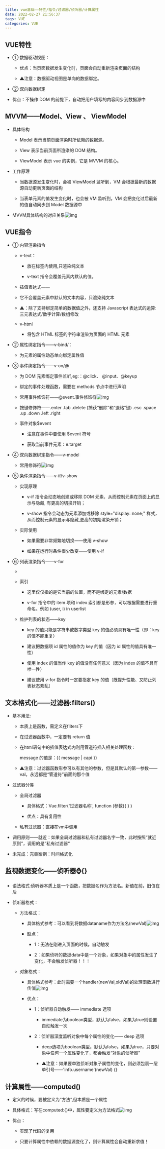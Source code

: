 ```yaml
---
title: vue基础——特性/指令/过滤器/侦听器/计算属性
date: 2022-02-27 21:56:37
tags: VUE
categories: VUE
---
```


## VUE特性

- ① 数据驱动视图：

  - 优点：当页面数据发生变化时，页面会自动重新渲染页面的结构

  - ⚠️注意：数据驱动视图是单向的数据绑定。

-  ② 双向数据绑定
  - 优点：不操作 DOM 的前提下，自动把用户填写的内容同步到数据源中

## MVVM——Model、View 、 ViewModel

- 具体结构

  - Model 表示当前页面渲染时所依赖的数据源。

  - View 表示当前页面所渲染的 DOM 结构。

  - ViewModel 表示 vue 的实例，它是 MVVM 的核心。

- 工作原理

  - 当数据源发生变化时，会被 ViewModel 监听到，VM 会根据最新的数据源自动更新页面的结构

  - 当表单元素的值发生变化时，也会被 VM 监听到，VM 会把变化过后最新的值自动同步到 Model 数据源中

- MVVM具体结构的对应关系![img](https://api2.mubu.com/v3/document_image/2e31dec3-f22c-4e2d-add4-231fb6a4a0f9-17016005.jpg)

## VUE指令

- ① 内容渲染指令

  - v-text：

    - 放在标签内使用,只渲染纯文本

    - v-text 指令会覆盖元素内默认的值。

  -  插值表达式——
  
  
    - 它不会覆盖元素中默认的文本内容，只渲染纯文本

    - ⚠️：除了支持绑定简单的数据值之外，还支持 Javascript 表达式的运算:三元表达式/数字计算/数组修改

  - v-html
    - 将包含 HTML 标签的字符串渲染为页面的 HTML 元素

- ② 属性绑定指令——v-bind/：
  - 为元素的属性动态单向绑定属性值

- ③ 事件绑定指令——v-on/@

  - 为 DOM 元素绑定事件监听,eg:：@click、 @input、@keyup

  - 绑定的事件处理函数，需要在 methods 节点中进行声明

  - 常用事件修饰符——@event.事件修饰符![img](https://api2.mubu.com/v3/document_image/54eb416a-19e7-4a77-b2df-60f27ddc3529-17016005.jpg)

  - 按键修饰符——.enter .tab .delete (捕获“删除”和“退格”键) .esc .space .up .down .left .right

  - 事件对象$event

    - 注意在事件中要使用 $event 符号

    - 获取当前事件元素：e.target

- ④ 双向数据绑定指令——v-model
  - 常用修饰符![img](https://api2.mubu.com/v3/document_image/2265d85c-0848-4d0e-9c75-b824c1c1615b-17016005.jpg)

- ⑤ 条件渲染指令——v-if/v-show

  - 实现原理

    - v-if 指令会动态地创建或移除 DOM 元素，从而控制元素在页面上的显示与隐藏, 有更高的切换开销；

    - v-show 指令会动态为元素添加或移除 style="display: none;" 样式，从而控制元素的显示与隐藏,更高的初始渲染开销；

  - 实际使用

    - 如果需要非常频繁地切换——使用 v-show

    - 如果在运行时条件很少改变——使用 v-if

- ⑥ 列表渲染指令——v-for

  - <tr v-for="(item, index) in list" :key="item.id"></td>

  - 索引

    - 这里仅仅指的是它当前的位置，而不是绑定的元素/数据

    - v-for 指令中的 item 项和 index 索引都是形参，可以根据需要进行重命名。例如 (user, i) in userlist

  - 维护列表的状态——key

    - key 的值只能是字符串或数字类型 key 的值必须具有唯一性（即：key 的值不能重复）

    - 建议把数据项 id 属性的值作为 key 的值（因为 id 属性的值具有唯一性） 

    - 使用 index 的值当作 key 的值没有任何意义（因为 index 的值不具有唯一性）

    -  建议使用 v-for 指令时一定要指定 key 的值（既提升性能、又防止列表状态紊乱）

## 文本格式化——过滤器:filters()

- 基本用法:

  - 本质上是函数，需定义在fliters下

  - 在过滤器函数中，一定要有 return 值

  - 在html语句中的插值表达式内利用管道符插入相关处理函数：<p>message 的值是：{{ message | capi }}</p>

  -  ⚠️注意：过滤器函数形参可以有其他的参数，但是其默认的第一参数—— val，永远都是“管道符”前面的那个值

- 过滤器分类

  - 全局过滤器

    - 具体格式：Vue.filter('过滤器名称', function (参数){ } ) 

    - 优点：具有复用性

  - 私有过滤器：直接在vm中调用

- 调用原则——就近：如果全局过滤器和私有过滤器名字一致，此时按照“就近原则”，调用的是”私有过滤器“

- 未完成：完善案例：时间格式化

## 监视数据变化——侦听器:watch:{}

- 语法格式:侦听器本质上是一个函数，把数据名作为方法名。新值在前，旧值在后

- 侦听器格式：

  - 方法格式：

    - 具体格式参考：可以看到将数据dataname作为方法名(newVal)![img](https://api2.mubu.com/v3/document_image/aa8d9d7a-233f-4db6-bf9d-b93143371478-17016005.jpg)

    - 缺点：

      - 1：无法在刚进入页面的时候，自动触发

      - 2：如果侦听的数据data中是一个对象，如果对象中的属性发生了变化，不会触发侦听器！！！

  - 对象格式：

    - 具体格式参考：此时需要一个handler(newVal,oldVal)的处理函数进行传值![img](https://api2.mubu.com/v3/document_image/7565ec02-1474-47ce-be69-c7c70cdfcdf4-17016005.jpg)

    - 优点：

      - 1：侦听器自动触发—— immediate 选项
        - immediate为boolean类型，默认为false，如果为true则设置自动触发一次

      - 2：侦听器深度监听对象中每个属性的变化—— deep 选项

        - deep选项为boolean类型，默认为false，如果为true，只要对象中任何一个属性变化了，都会触发“对象的侦听器”

        - ⚠️注意：如果要单独侦听对象子属性的变化，则必须包裹一层单引号——'info.username'(newVal) {}

## 计算属性——computed()

- 定义的时候，要被定义为“方法”,但本质是一个属性

- 具体格式：写在computed:{}中，属性要定义为方法格式![img](https://api2.mubu.com/v3/document_image/418bd9a4-feb6-4ec8-9582-2f438b6998b8-17016005.jpg)

- 优点：

  - 实现了代码的复用

  - 只要计算属性中依赖的数据源变化了，则计算属性会自动重新求值！
